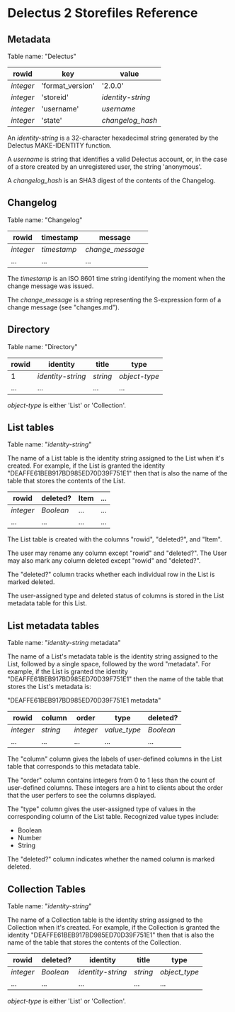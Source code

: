 # Delectus 2 Storefiles Reference

## Metadata

Table name: "Delectus"

| rowid     | key              | value             |
| --------- | ---------------- | ----------------- |
| _integer_ | 'format_version' | '2.0.0'           |
| _integer_ | 'storeid'        | _identity-string_ |
| _integer_ | 'username'       | _username_        |
| _integer_ | 'state'          | _changelog_hash_  |

An _identity-string_ is a 32-character hexadecimal string generated by
the Delectus MAKE-IDENTITY function.

A _username_ is string that identifies a valid Delectus account, or,
in the case of a store created by an unregistered user, the string
'anonymous'.

A _changelog_hash_ is an SHA3 digest of the contents of the Changelog.

## Changelog

Table name: "Changelog"

| rowid     | timestamp   | message          |
| --------- | ----------- | ---------------- |
| _integer_ | _timestamp_ | _change_message_ |
|       ... |         ... |              ... |

The _timestamp_ is an ISO 8601 time string identifying the moment when
the change message was issued.

The _change_message_ is a string representing the S-expression form of
a change message (see "changes.md").

## Directory

Table name: "Directory"

| rowid | identity          | title    | type          |
| ----- | ----------------- | -------- | ------------- |
|     1 | _identity-string_ | _string_ | _object-type_ |
|   ... |               ... |      ... |           ... |

_object-type_ is either 'List' or 'Collection'.

## List tables

Table name: "_identity-string_"

The name of a List table is the identity string assigned to the List
when it's created. For example, if the List is granted the identity
"DEAFFE61BEB917BD985ED70D39F751E1" then that is also the name of the
table that stores the contents of the List.

| rowid     | deleted?  | Item | ... |
| --------- | --------- | ---- | --- |
| _integer_ | _Boolean_ |  ... | ... |
|       ... |       ... |  ... | ... |

The List table is created with the columns "rowid", "deleted?", and
"Item".

The user may rename any column except "rowid" and "deleted?". The User
may also mark any column deleted except "rowid" and "deleted?".

The "deleted?" column tracks whether each individual row in the List
is marked deleted.

The user-assigned type and deleted status of columns is stored in the
List metadata table for this List.

## List metadata tables

Table name: "_identity-string_ metadata"

The name of a List's metadata table is the identity string assigned to
the List, followed by a single space, followed by the word
"metadata". For example, if the List is granted the identity
"DEAFFE61BEB917BD985ED70D39F751E1" then the name of the table that
stores the List's metadata is:

"DEAFFE61BEB917BD985ED70D39F751E1 metadata"

| rowid     | column   | order     | type          | deleted?  |
| --------- | -------- | --------- | ------------- | --------- |
| _integer_ | _string_ | _integer_ | _value_type_  | _Boolean_ |
|       ... |      ... |       ... |           ... |       ... |

The "column" column gives the labels of user-defined columns in the
List table that corresponds to this metadata table.

The "order" column contains integers from 0 to 1 less than the count
of user-defined columns. These integers are a hint to clients about
the order that the user perfers to see the columns displayed.

The "type" column gives the user-assigned type of values in the
corresponding column of the List table. Recognized value types include:

- Boolean
- Number
- String

The "deleted?" column indicates whether the named column is marked
deleted.

## Collection Tables

Table name: "_identity-string_"

The name of a Collection table is the identity string assigned to the
Collection when it's created. For example, if the Collection is
granted the identity "DEAFFE61BEB917BD985ED70D39F751E1" then that is
also the name of the table that stores the contents of the Collection.

| rowid     | deleted?  | identity           | title    | type          |
| --------- | --------- | ------------------ | -------- | ------------- |
| _integer_ | _Boolean_ | _identity-string_  | _string_ | _object_type_ |
|       ... |       ... |                ... |      ... |           ... |

_object-type_ is either 'List' or 'Collection'.


